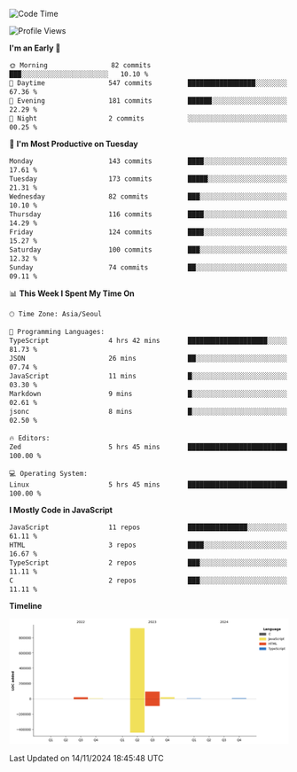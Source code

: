 <!--START_SECTION:waka-->
![Code Time](http://img.shields.io/badge/Code%20Time-122%20hrs%202%20mins-blue)

![Profile Views](http://img.shields.io/badge/Profile%20Views-0-blue)

**I'm an Early 🐤** 

```text
🌞 Morning                82 commits          ███░░░░░░░░░░░░░░░░░░░░░░   10.10 % 
🌆 Daytime                547 commits         █████████████████░░░░░░░░   67.36 % 
🌃 Evening                181 commits         ██████░░░░░░░░░░░░░░░░░░░   22.29 % 
🌙 Night                  2 commits           ░░░░░░░░░░░░░░░░░░░░░░░░░   00.25 % 
```
📅 **I'm Most Productive on Tuesday** 

```text
Monday                   143 commits         ████░░░░░░░░░░░░░░░░░░░░░   17.61 % 
Tuesday                  173 commits         █████░░░░░░░░░░░░░░░░░░░░   21.31 % 
Wednesday                82 commits          ███░░░░░░░░░░░░░░░░░░░░░░   10.10 % 
Thursday                 116 commits         ████░░░░░░░░░░░░░░░░░░░░░   14.29 % 
Friday                   124 commits         ████░░░░░░░░░░░░░░░░░░░░░   15.27 % 
Saturday                 100 commits         ███░░░░░░░░░░░░░░░░░░░░░░   12.32 % 
Sunday                   74 commits          ██░░░░░░░░░░░░░░░░░░░░░░░   09.11 % 
```


📊 **This Week I Spent My Time On** 

```text
🕑︎ Time Zone: Asia/Seoul

💬 Programming Languages: 
TypeScript               4 hrs 42 mins       ████████████████████░░░░░   81.73 % 
JSON                     26 mins             ██░░░░░░░░░░░░░░░░░░░░░░░   07.74 % 
JavaScript               11 mins             █░░░░░░░░░░░░░░░░░░░░░░░░   03.30 % 
Markdown                 9 mins              █░░░░░░░░░░░░░░░░░░░░░░░░   02.61 % 
jsonc                    8 mins              █░░░░░░░░░░░░░░░░░░░░░░░░   02.50 % 

🔥 Editors: 
Zed                      5 hrs 45 mins       █████████████████████████   100.00 % 

💻 Operating System: 
Linux                    5 hrs 45 mins       █████████████████████████   100.00 % 
```

**I Mostly Code in JavaScript** 

```text
JavaScript               11 repos            ███████████████░░░░░░░░░░   61.11 % 
HTML                     3 repos             ████░░░░░░░░░░░░░░░░░░░░░   16.67 % 
TypeScript               2 repos             ███░░░░░░░░░░░░░░░░░░░░░░   11.11 % 
C                        2 repos             ███░░░░░░░░░░░░░░░░░░░░░░   11.11 % 
```



**Timeline**

![Lines of Code chart](https://raw.githubusercontent.com/project-dy/project-dy/main/assets/bar_graph.png)


 Last Updated on 14/11/2024 18:45:48 UTC
<!--END_SECTION:waka-->
